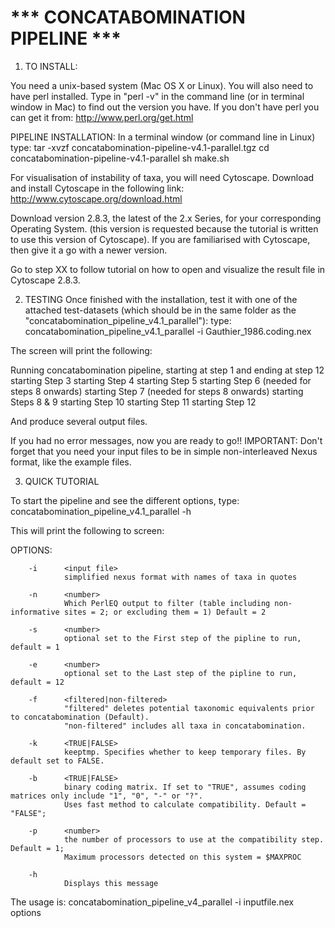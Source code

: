 # *** CONCATABOMINATION PIPELINE ***
 
1) TO INSTALL:

You need a unix-based system (Mac OS X or Linux). You will also need to have perl installed.
Type in "perl -v" in the command line (or in terminal window in Mac) to find out the version you have. If you don't have perl you can get it from:
http://www.perl.org/get.html

PIPELINE INSTALLATION:
In a terminal window (or command line in Linux) type:
tar -xvzf concatabomination-pipeline-v4.1-parallel.tgz
cd concatabomination-pipeline-v4.1-parallel
sh make.sh


For visualisation of instability of taxa, you will need Cytoscape. 
Download and install Cytoscape in the following link:
http://www.cytoscape.org/download.html

Download version 2.8.3, the latest of the 2.x Series, for your corresponding Operating System. 
(this version is requested because the tutorial is written to use this version of Cytoscape). If you are familiarised with Cytoscape, then give it a go with a newer version.

Go to step XX to follow tutorial on how to open and visualize the result file in Cytoscape 2.8.3.


2) TESTING
Once finished with the installation, test it with one of the attached test-datasets (which should be in the same folder as the "concatabomination_pipeline_v4.1_parallel"):
type:
concatabomination_pipeline_v4.1_parallel -i Gauthier_1986.coding.nex

The screen will print the following:

Running concatabomination pipeline, starting at step 1 and ending at step 12
starting Step 3
starting Step 4
starting Step 5
starting Step 6 (needed for steps 8 onwards)
starting Step 7 (needed for steps 8 onwards)
starting Steps 8 & 9
starting Step 10
starting Step 11
starting Step 12

And produce several output files. 

If you had no error messages, now you are ready to go!!
IMPORTANT: Don't forget that you need your input files to be in simple non-interleaved Nexus format, like the example files.


3) QUICK TUTORIAL

To start the pipeline and see the different options, type:
concatabomination_pipeline_v4.1_parallel -h

This will print the following to screen:

OPTIONS:
                
        -i      <input file>    
                simplified nexus format with names of taxa in quotes
                
        -n      <number>                
                Which PerlEQ output to filter (table including non-informative sites = 2; or excluding them = 1) Default = 2

        -s      <number>                
                optional set to the First step of the pipline to run, default = 1
                
        -e      <number>                
                optional set to the Last step of the pipline to run, default = 12
                
        -f      <filtered|non-filtered> 
                "filtered" deletes potential taxonomic equivalents prior to concatabomination (Default). 
                "non-filtered" includes all taxa in concatabomination.
                
        -k      <TRUE|FALSE>                    
                keeptmp. Specifies whether to keep temporary files. By default set to FALSE.
                
        -b      <TRUE|FALSE>                    
                binary coding matrix. If set to "TRUE", assumes coding matrices only include "1", "0", "-" or "?". 
                Uses fast method to calculate compatibility. Default = "FALSE";
                
        -p      <number>                
                the number of processors to use at the compatibility step. Default = 1;
                Maximum processors detected on this system = $MAXPROC
        
        -h
                Displays this message


The usage is:
concatabomination_pipeline_v4_parallel -i inputfile.nex options


